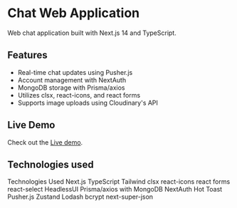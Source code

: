# Chat Web Application

Web chat application built with Next.js 14 and TypeScript.

## Features

- Real-time chat updates using Pusher.js
- Account management with NextAuth
- MongoDB storage with Prisma/axios
- Utilizes clsx, react-icons, and react forms
- Supports image uploads using Cloudinary's API

## Live Demo

Check out the [Live demo](https://chatapp-seven-silk.vercel.app/).

## Technologies used

Technologies Used
Next.js
TypeScript
Tailwind
clsx
react-icons
react forms
react-select
HeadlessUI
Prisma/axios with MongoDB
NextAuth
Hot Toast
Pusher.js
Zustand
Lodash
bcrypt
next-super-json

